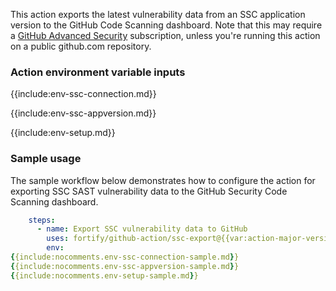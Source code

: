 This action exports the latest vulnerability data from an SSC application version to the GitHub Code Scanning dashboard. Note that this may require a [GitHub Advanced Security](https://docs.github.com/en/get-started/learning-about-github/about-github-advanced-security) subscription, unless you're running this action on a public github.com repository.

### Action environment variable inputs

{{include:env-ssc-connection.md}}

{{include:env-ssc-appversion.md}}

{{include:env-setup.md}}

### Sample usage

The sample workflow below demonstrates how to configure the action for exporting SSC SAST vulnerability data to the GitHub Security Code Scanning dashboard.

```yaml
    steps:    
      - name: Export SSC vulnerability data to GitHub
        uses: fortify/github-action/ssc-export@{{var:action-major-version}}
        env:
{{include:nocomments.env-ssc-connection-sample.md}}
{{include:nocomments.env-ssc-appversion-sample.md}}
{{include:nocomments.env-setup-sample.md}}
```
